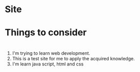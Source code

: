 # Site <h2>
# Things to consider <h1>
1. I'm trying to learn web development.
2. This is a test site for me to apply the acquired knowledge.
3. I'm learn java script, html and css
